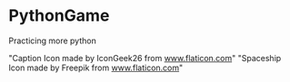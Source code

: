 # PythonGame
Practicing more python

"Caption Icon made by IconGeek26 from www.flaticon.com"
"Spaceship Icon made by Freepik from www.flaticon.com"
